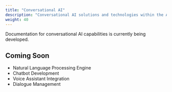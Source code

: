 ```yaml
---
title: "Conversational AI"
description: "Conversational AI solutions and technologies within the AIMatrix platform."
weight: 40
---
```


Documentation for conversational AI capabilities is currently being developed.

## Coming Soon

- Natural Language Processing Engine
- Chatbot Development
- Voice Assistant Integration  
- Dialogue Management

<!-- TODO: Add detailed conversational AI documentation -->